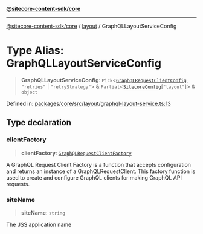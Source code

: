 [**@sitecore-content-sdk/core**](../../README.md)

***

[@sitecore-content-sdk/core](../../README.md) / [layout](../README.md) / GraphQLLayoutServiceConfig

# Type Alias: GraphQLLayoutServiceConfig

> **GraphQLLayoutServiceConfig**: `Pick`\<[`GraphQLRequestClientConfig`](../../index/type-aliases/GraphQLRequestClientConfig.md), `"retries"` \| `"retryStrategy"`\> & `Partial`\<[`SitecoreConfig`](../../config/type-aliases/SitecoreConfig.md)\[`"layout"`\]\> & `object`

Defined in: [packages/core/src/layout/graphql-layout-service.ts:13](https://github.com/Sitecore/xmc-jss-dev/blob/061dc26bfb1145b183edd384dc843a42a29206eb/packages/core/src/layout/graphql-layout-service.ts#L13)

## Type declaration

### clientFactory

> **clientFactory**: [`GraphQLRequestClientFactory`](../../index/type-aliases/GraphQLRequestClientFactory.md)

A GraphQL Request Client Factory is a function that accepts configuration and returns an instance of a GraphQLRequestClient.
This factory function is used to create and configure GraphQL clients for making GraphQL API requests.

### siteName

> **siteName**: `string`

The JSS application name
